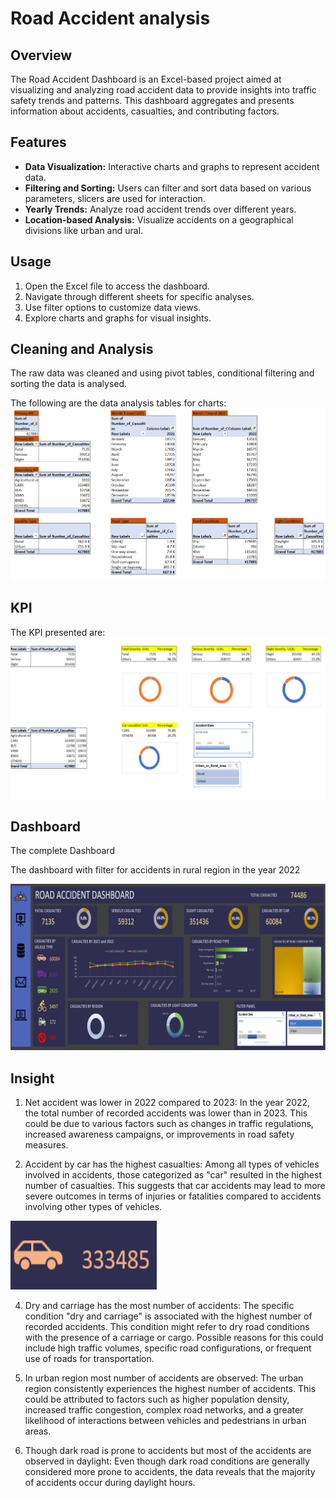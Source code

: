 


# Road Accident analysis

## Overview

The Road Accident Dashboard is an Excel-based project aimed at visualizing and analyzing road accident data to provide insights into traffic safety trends and patterns. This dashboard aggregates and presents information about accidents, casualties, and contributing factors.

## Features

- **Data Visualization:** Interactive charts and graphs to represent accident data.
- **Filtering and Sorting:** Users can filter and sort data based on various parameters, slicers are used for interaction.
- **Yearly Trends:** Analyze road accident trends over different years.
- **Location-based Analysis:** Visualize accidents on a geographical divisions like urban and ural.



## Usage

1. Open the Excel file to access the dashboard.
2. Navigate through different sheets for specific analyses.
3. Use filter options to customize data views.
4. Explore charts and graphs for visual insights.











## Cleaning and Analysis

The raw data was cleaned and using pivot tables, conditional filtering and sorting the data is analysed. 

The following are the data analysis tables for charts:
![Data analysis Tables](Charts.png)



## KPI

The KPI presented are:
![KPI](KPI.png)



## Dashboard

The complete Dashboard




The dashboard with filter for accidents in rural region in the year 2022

![Filtered Dashboard](Dash2.png)


## Insight

1. Net accident was lower in 2022 compared to 2023:
In the year 2022, the total number of recorded accidents was lower than in 2023. This could be due to various factors such as changes in traffic regulations, increased awareness campaigns, or improvements in road safety measures.

2. Accident by car has the highest casualties:
Among all types of vehicles involved in accidents, those categorized as "car" resulted in the highest number of casualties. This suggests that car accidents may lead to more severe outcomes in terms of injuries or fatalities compared to accidents involving other types of vehicles.

![Car Accidents ](CAR.png)

4. Dry and carriage has the most number of accidents:
The specific condition "dry and carriage" is associated with the highest number of recorded accidents. This condition might refer to dry road conditions with the presence of a carriage or cargo. Possible reasons for this could include high traffic volumes, specific road configurations, or frequent use of roads for transportation.

5. In urban region most number of accidents are observed:
The urban region consistently experiences the highest number of accidents. This could be attributed to factors such as higher population density, increased traffic congestion, complex road networks, and a greater likelihood of interactions between vehicles and pedestrians in urban areas.

6. Though dark road is prone to accidents but most of the accidents are observed in daylight:
Even though dark road conditions are generally considered more prone to accidents, the data reveals that the majority of accidents occur during daylight hours.
